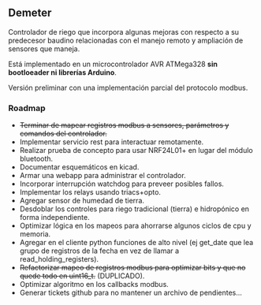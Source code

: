 ## Demeter

Controlador de riego que incorpora algunas mejoras con respecto a su predecesor baudino relacionadas con el manejo remoto y ampliación de sensores que maneja.

Está implementado en un microcontrolador AVR ATMega328 **sin bootloeader ni librerías Arduino**.

Versión preliminar con una implementación parcial del protocolo modbus.

### Roadmap

- ~~Terminar de mapear registros modbus a sensores, parámetros y comandos del controlador.~~
- Implementar servicio rest para interactuar remotamente.
- Realizar prueba de concepto para usar NRF24L01+ en lugar del módulo bluetooth.
- Documentar esquemáticos en kicad.
- Armar una webapp para administrar el controlador.
- Incorporar interrupción watchdog para preveer posibles fallos.
- Implementar los relays usando triacs+opto.
- Agregar sensor de humedad de tierra.
- Desdoblar los controles para riego tradicional (tierra) e hidropónico en forma independiente.
- Optimizar lógica en los mapeos para ahorrarse algunos ciclos de cpu y memoria.
- Agregar en el cliente python funciones de alto nivel (ej get_date que lea grupo de registros de la fecha en vez de llamar a read_holding_registers).
- ~~Refactorizar mapeo de registros modbus para optimizar bits y que no quede todo en uint16_t.~~ (DUPLICADO).
- Optimizar algoritmo en los callbacks modbus.
- Generar tickets github para no mantener un archivo de pendientes...

